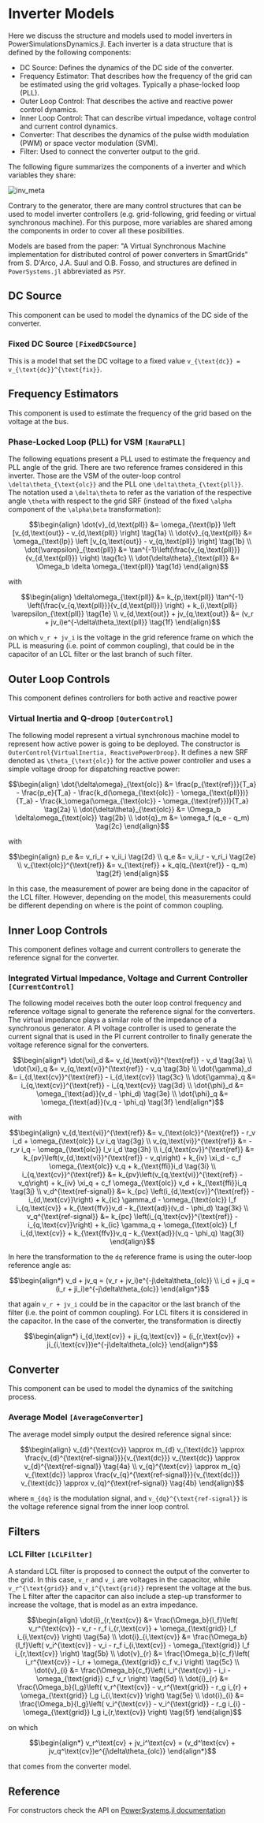 # Inverter Models

Here we discuss the structure and models used to model inverters in PowerSimulationsDynamics.jl. Each inverter is a data structure that is defined by the following components:

- DC Source: Defines the dynamics of the DC side of the converter.
- Frequency Estimator: That describes how the frequency of the grid can be estimated using the grid voltages. Typically a phase-locked loop (PLL).
- Outer Loop Control: That describes the active and reactive power control dynamics.
- Inner Loop Control: That can describe virtual impedance, voltage control and current control dynamics.
- Converter: That describes the dynamics of the pulse width modulation (PWM) or space vector modulation (SVM).
- Filter: Used to connect the converter output to the grid.

The following figure summarizes the components of a inverter and which variables they share:

![inv_meta](https://github.com/NREL-SIIP/PowerSystems.jl/blob/master/docs/src/assets/inv_metamodel.png)

Contrary to the generator, there are many control structures that can be used to model inverter controllers (e.g. grid-following, grid feeding or virtual synchronous machine). For this purpose, more variables are shared among the components in order to cover all these posibilities.

Models are based from the paper: "A Virtual Synchronous Machine implementation for distributed control of power converters in SmartGrids" from S. D'Arco, J.A. Suul and O.B. Fosso, and structures are defined in ```PowerSystems.jl``` abbreviated as ```PSY```.

## DC Source

This component can be used to model the dynamics of the DC side of the converter.

### Fixed DC Source ```[FixedDCSource]```

This is a model that set the DC voltage to a fixed value ``v_{\text{dc}} = v_{\text{dc}}^{\text{fix}}``.


## Frequency Estimators

This component is used to estimate the frequency of the grid based on the voltage at the bus.

### Phase-Locked Loop (PLL) for VSM ```[KauraPLL]```

The following equations present a PLL used to estimate the frequency and PLL angle of the grid. There are two reference frames considered in this inverter. Those are the VSM of the outer-loop control ``\delta\theta_{\text{olc}}`` and the PLL one ``\delta\theta_{\text{pll}}``. The notation used a ``\delta\theta`` to refer as the variation of the respective angle ``\theta`` with respect to the grid SRF (instead of the fixed ``\alpha`` component of the ``\alpha\beta`` transformation):

```math
\begin{align}

\dot{v}_{d,\text{pll}} &= \omega_{\text{lp}} \left [v_{d,\text{out}} - v_{d,\text{pll}} \right] \tag{1a} \\
\dot{v}_{q,\text{pll}} &= \omega_{\text{lp}} \left [v_{q,\text{out}} - v_{q,\text{pll}} \right] \tag{1b} \\
\dot{\varepsilon}_{\text{pll}} &= \tan^{-1}\left(\frac{v_{q,\text{pll}}}{v_{d,\text{pll}}} \right) \tag{1c} \\
\dot{\delta\theta}_{\text{pll}} &= \Omega_b \delta \omega_{\text{pll}} \tag{1d}
\end{align}
```

with

```math
\begin{align}
\delta\omega_{\text{pll}} &= k_{p,\text{pll}} \tan^{-1} \left(\frac{v_{q,\text{pll}}}{v_{d,\text{pll}}} \right) + k_{i,\text{pll}} \varepsilon_{\text{pll}} \tag{1e} \\
v_{d,\text{out}} + jv_{q,\text{out}} &= (v_r + jv_i)e^{-\delta\theta_\text{pll}}  \tag{1f}
\end{align}
```
on which ``v_r + jv_i`` is the voltage in the grid reference frame on which the PLL is measuring (i.e. point of common coupling), that could be in the capacitor of an LCL filter or the last branch of such filter.

## Outer Loop Controls

This component defines controllers for both active and reactive power

### Virtual Inertia and Q-droop ```[OuterControl]```

The following model represent a virtual synchronous machine model to represent how active power is going to be deployed. The constructor is ```OuterControl{VirtualInertia, ReactivePowerDroop}```. It defines a new SRF denoted as ``\theta_{\text{olc}}`` for the active power controller and uses a simple voltage droop for dispatching reactive power:

```math
\begin{align}
    \dot{\delta\omega}_{\text{olc}} &= \frac{p_{\text{ref}}}{T_a} - \frac{p_e}{T_a} - \frac{k_d(\omega_{\text{olc}} - \omega_{\text{pll}})}{T_a} - \frac{k_\omega(\omega_{\text{olc}} - \omega_{\text{ref}})}{T_a} \tag{2a} \\
    \dot{\delta\theta}_{\text{olc}} &= \Omega_b \delta\omega_{\text{olc}} \tag{2b} \\
    \dot{q}_m &= \omega_f (q_e - q_m) \tag{2c}
\end{align}
```

with

```math
\begin{align}
    p_e &= v_ri_r + v_ii_i \tag{2d} \\
    q_e &= v_ii_r - v_ri_i \tag{2e} \\
    v_{\text{olc}}^{\text{ref}} &= v_{\text{ref}} + k_q(q_{\text{ref}} - q_m) \tag{2f}
\end{align}
```
In this case, the measurement of power are being done in the capacitor of the LCL filter. However, depending on the model, this measurements could be different depending on where is the point of common coupling.

## Inner Loop Controls

This component defines voltage and current controllers to generate the reference signal for the converter.

### Integrated Virtual Impedance, Voltage and Current Controller ```[CurrentControl]```

The following model receives both the outer loop control frequency and reference voltage signal to generate the reference signal for the converters. The virtual impedance plays a similar role of the impedance of a synchronous generator. A PI voltage controller is used to generate the current signal that is used in the PI current controller to finally generate the voltage reference signal for the converters.

```math
\begin{align*}
    \dot{\xi}_d &= v_{d,\text{vi}}^{\text{ref}} - v_d \tag{3a} \\
    \dot{\xi}_q &= v_{q,\text{vi}}^{\text{ref}} - v_q \tag{3b} \\
    \dot{\gamma}_d &= i_{d,\text{cv}}^{\text{ref}} - i_{d,\text{cv}} \tag{3c} \\
    \dot{\gamma}_q &= i_{q,\text{cv}}^{\text{ref}} - i_{q,\text{cv}} \tag{3d} \\
    \dot{\phi}_d &= \omega_{\text{ad}}(v_d - \phi_d) \tag{3e} \\
    \dot{\phi}_q &= \omega_{\text{ad}}(v_q - \phi_q) \tag{3f}
\end{align*}
```

with

```math
\begin{align}
    v_{d,\text{vi}}^{\text{ref}} &= v_{\text{olc}}^{\text{ref}} - r_v i_d + \omega_{\text{olc}} l_v i_q \tag{3g} \\
    v_{q,\text{vi}}^{\text{ref}} &= - r_v i_q - \omega_{\text{olc}} l_v i_d \tag{3h} \\
    i_{d,\text{cv}}^{\text{ref}} &= k_{pv}\left(v_{d,\text{vi}}^{\text{ref}} - v_q\right) + k_{iv} \xi_d - c_f \omega_{\text{olc}} v_q + k_{\text{ffi}}i_d \tag{3i} \\
    i_{q,\text{cv}}^{\text{ref}} &= k_{pv}\left(v_{q,\text{vi}}^{\text{ref}} - v_q\right) + k_{iv} \xi_q + c_f \omega_{\text{olc}} v_d + k_{\text{ffi}}i_q \tag{3j} \\
    v_d^{\text{ref-signal}} &= k_{pc} \left(i_{d,\text{cv}}^{\text{ref}} - i_{d,\text{cv}}\right) + k_{ic} \gamma_d - \omega_{\text{olc}} l_f i_{q,\text{cv}} + k_{\text{ffv}}v_d - k_{\text{ad}}(v_d - \phi_d) \tag{3k} \\
    v_q^{\text{ref-signal}} &= k_{pc} \left(i_{q,\text{cv}}^{\text{ref}} - i_{q,\text{cv}}\right) + k_{ic} \gamma_q + \omega_{\text{olc}} l_f i_{d,\text{cv}} + k_{\text{ffv}}v_q - k_{\text{ad}}(v_q - \phi_q) \tag{3l}
\end{align}
```
In here the transformation to the ``dq`` reference frame is using the outer-loop reference angle as:
```math
\begin{align*}
v_d + jv_q = (v_r + jv_i)e^{-j\delta\theta_{olc}} \\
i_d + ji_q = (i_r + ji_i)e^{-j\delta\theta_{olc}} 
\end{align*}
```
that again ``v_r + jv_i`` could be in the capacitor or the last branch of the filter (i.e. the point of common coupling). For LCL filters it is considered in the capacitor. In the case of the converter, the transformation is directly
```math
\begin{align*}
i_{d,\text{cv}} + ji_{q,\text{cv}} = (i_{r,\text{cv}} + ji_{i,\text{cv}})e^{-j\delta\theta_{olc}}
\end{align*}
```

## Converter

This component can be used to model the dynamics of the switching process.

### Average Model ```[AverageConverter]```

The average model simply output the desired reference signal since:

```math
\begin{align}
v_{d}^{\text{cv}} \approx m_{d} v_{\text{dc}} \approx \frac{v_{d}^{\text{ref-signal}}}{v_{\text{dc}}} v_{\text{dc}} \approx v_{d}^{\text{ref-signal}} \tag{4a} \\
v_{q}^{\text{cv}} \approx m_{q} v_{\text{dc}} \approx \frac{v_{q}^{\text{ref-signal}}}{v_{\text{dc}}} v_{\text{dc}} \approx v_{q}^{\text{ref-signal}} \tag{4b}
\end{align}
```

where ``m_{dq}`` is the modulation signal, and ``v_{dq}^{\text{ref-signal}}`` is the voltage reference signal from the inner loop control.

## Filters

### LCL Filter ```[LCLFilter]```

A standard LCL filter is proposed to connect the output of the converter to the grid. In this case, ``v_r`` and ``v_i`` are voltages in the capacitor, while ``v_r^{\text{grid}}`` and ``v_i^{\text{grid}}`` represent the voltage at the bus. The L filter after the capacitor can also include a step-up transformer to increase the voltage, that is model as an extra impedance.


```math
\begin{align}
    \dot{i}_{r,\text{cv}} &= \frac{\Omega_b}{l_f}\left( v_r^{\text{cv}} - v_r  - r_f i_{r,\text{cv}} + \omega_{\text{grid}} l_f i_{i,\text{cv}} \right) \tag{5a} \\
    \dot{i}_{i,\text{cv}} &= \frac{\Omega_b}{l_f}\left( v_i^{\text{cv}} - v_i  - r_f i_{i,\text{cv}} - \omega_{\text{grid}} l_f i_{r,\text{cv}} \right) \tag{5b} \\
    \dot{v}_{r} &=  \frac{\Omega_b}{c_f}\left( i_r^{\text{cv}} - i_r + \omega_{\text{grid}} c_f v_i \right) \tag{5c} \\
    \dot{v}_{i} &=  \frac{\Omega_b}{c_f}\left( i_i^{\text{cv}} - i_i - \omega_{\text{grid}} c_f v_r \right) \tag{5d} \\
    \dot{i}_{r} &= \frac{\Omega_b}{l_g}\left( v_r^{\text{cv}} - v_r^{\text{grid}} - r_g i_{r} + \omega_{\text{grid}} l_g i_{i,\text{cv}} \right) \tag{5e} \\
    \dot{i}_{i} &= \frac{\Omega_b}{l_g}\left( v_i^{\text{cv}} - v_i^{\text{grid}} - r_g i_{i} - \omega_{\text{grid}} l_g i_{r,\text{cv}} \right) \tag{5f}
\end{align}
```
on which 
```math
\begin{align*}
v_r^\text{cv} + jv_i^\text{cv} = (v_d^\text{cv} + jv_q^\text{cv})e^{j\delta\theta_{olc}}
\end{align*}
```
that comes from the converter model.

## Reference

For constructors check the API on [PowerSystems.jl documentation](https://nrel.github.io/PowerSystems.jl/latest/api/PowerSystems/)
